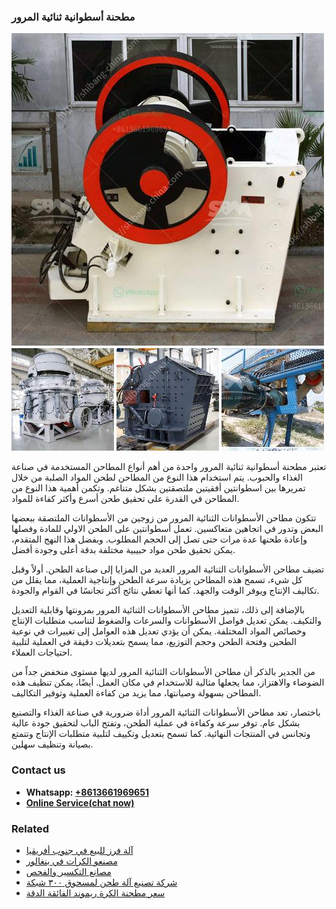 <h3>مطحنة أسطوانية ثنائية المرور</h3><img src='1701853988.jpg' alt=''><p>تعتبر مطحنة أسطوانية ثنائية المرور واحدة من أهم أنواع المطاحن المستخدمة في صناعة الغذاء والحبوب. يتم استخدام هذا النوع من المطاحن لطحن المواد الصلبة من خلال تمريرها بين اسطوانتين أفقيتين ملتصقتين بشكل متناغم. وتكمن أهمية هذا النوع من المطاحن في القدرة على تحقيق طحن أسرع وأكثر كفاءة للمواد.</p><p>تتكون مطاحن الأسطوانات الثنائية المرور من زوجين من الأسطوانات الملتصقة ببعضها البعض وتدور في اتجاهين متعاكسين. تعمل أسطوانتين على الطحن الاولي للمادة وفصلها وإعادة طحنها عدة مرات حتى تصل إلى الحجم المطلوب. وبفضل هذا النهج المتقدم، يمكن تحقيق طحن مواد حبيبية مختلفة بدقة أعلى وجودة أفضل.</p><p>تضيف مطاحن الأسطوانات الثنائية المرور العديد من المزايا إلى صناعة الطحن. أولاً وقبل كل شيء، تسمح هذه المطاحن بزيادة سرعة الطحن وإنتاجية العملية، مما يقلل من تكاليف الإنتاج ويوفر الوقت والجهد. كما أنها تعطي نتائج أكثر تجانسًا في القوام والجودة.</p><p>بالإضافة إلى ذلك، تتميز مطاحن الأسطوانات الثنائية المرور بمرونتها وقابلية التعديل والتكيف. يمكن تعديل فواصل الأسطوانات والسرعات والضغوط لتناسب متطلبات الإنتاج وخصائص المواد المختلفة. يمكن أن يؤدي تعديل هذه العوامل إلى تغييرات في نوعية الطحين وفتحة الطحن وحجم التوزيع، مما يسمح بتعديلات دقيقة في العملية لتلبية احتياجات العملاء.</p><p>من الجدير بالذكر أن مطاحن الأسطوانات الثنائية المرور لديها مستوى منخفض جداً من الضوضاء والاهتزاز، مما يجعلها مثالية للاستخدام في مكان العمل. أيضًا، يمكن تنظيف هذه المطاحن بسهولة وصيانتها، مما يزيد من كفاءة العملية وتوفير التكاليف.</p><p>باختصار، تعد مطاحن الأسطوانات الثنائية المرور أداة ضرورية في صناعة الغذاء والتصنيع بشكل عام. توفر سرعة وكفاءة في عملية الطحن، وتفتح الباب لتحقيق جودة عالية وتجانس في المنتجات النهائية. كما تسمح بتعديل وتكييف لتلبية متطلبات الإنتاج وتتمتع بصيانة وتنظيف سهلين.</p><h3>Contact us</h3><ul><li><strong>Whatsapp:&nbsp;<a href="https://wa.me/8613661969651">+8613661969651</a></strong></li><li><a href="https://swt.shibang-china.com/?git&amp;zhl&amp;مطحنة أسطوانية ثنائية المرور"><strong>Online Service(chat now)</strong></a></li></ul><h3>Related</h3><ul><li><a href='آلة فرز للبيع في جنوب أفريقيا.md'>آلة فرز للبيع في جنوب أفريقيا</a></li><li><a href='مصنعو الكرات في بنغالور.md'>مصنعو الكرات في بنغالور</a></li><li><a href='مصانع التكسير والفحص.md'>مصانع التكسير والفحص</a></li><li><a href='شركة تصنيع آلة طحن لمسحوق ٣٠٠ شبكة.md'>شركة تصنيع آلة طحن لمسحوق ٣٠٠ شبكة</a></li><li><a href='سعر مطحنة الكرة ريموند الفائقة الدقة.md'>سعر مطحنة الكرة ريموند الفائقة الدقة</a></li></ul>
